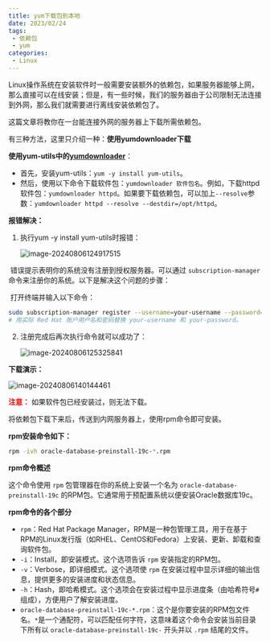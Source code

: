 ```yaml
---
title: yum下载包到本地
date: 2023/02/24
tags:
 - 依赖包
 - yum
categories:
 - Linux
---
```


Linux操作系统在安装软件时一般需要安装额外的依赖包，如果服务器能够上网，那么直接可以在线安装；但是，有一些时候，我们的服务器由于公司限制无法连接到外网，那么我们就需要进行离线安装依赖包了。

这篇文章将教你在一台能连接外网的服务器上下载所需依赖包。

有三种方法，这里只介绍一种：**使用yumdownloader下载**

**使用yum-utils中的‌[yumdownloader](https://www.baidu.com/s?rsv_idx=1&tn=54093922_26_hao_pg&wd=yumdownloader&fenlei=256&usm=2&ie=utf-8&rsv_pq=9b9c3f9e0006b2c3&oq=yum怎样下载包到本地&rsv_t=f738H%2FGzqJe%2Faax8TGPYzSJbrfKppLH%2F8%2FH3ihc1a92g7I27nmckKXHoIfcoMgF4%2BBJhhSh1i5q8&sa=re_dqa_zy)**：

- 首先，安装yum-utils：`yum -y install yum-utils`。
- 然后，使用以下命令下载软件包：`yumdownloader 软件包名`。例如，下载httpd软件包：`yumdownloader httpd`。如果要下载依赖包，可以加上`--resolve`参数：`yumdownloader httpd --resolve --destdir=/opt/httpd`。‌

**报错解决：**

1. 执行yum -y install yum-utils时报错：

   ![image-20240806124917515](https://bucket-linxc.oss-cn-guangzhou.aliyuncs.com/images/image-20240806124917515.png)

​		错误提示表明你的系统没有注册到授权服务器。可以通过 `subscription-manager` 命令来注册你的系统。以下是解决这个问题的步骤：

​		打开终端并输入以下命令：

```bash
sudo subscription-manager register --username=your-username --password=your-password
# 用实际 Red Hat 账户用户名和密码替换 your-username 和 your-password。
```

2. 注册完成后再次执行命令就可以成功了：

   ![image-20240806125325841](https://bucket-linxc.oss-cn-guangzhou.aliyuncs.com/images/image-20240806125325841.png)

**下载演示：**

![image-20240806140144461](https://bucket-linxc.oss-cn-guangzhou.aliyuncs.com/images/image-20240806140144461.png)

**<font style="color:red">注意：</font>** 如果软件包已经安装过，则无法下载。

将依赖包下载下来后，传送到内网服务器上，使用rpm命令即可安装。

**rpm安装命令如下：**

```bash
rpm -ivh oracle-database-preinstall-19c-*.rpm
```

**rpm命令概述**

这个命令使用 `rpm` 包管理器在你的系统上安装一个名为 `oracle-database-preinstall-19c` 的RPM包。它通常用于预配置系统以便安装Oracle数据库19c。

**rpm命令的各个部分**

- `rpm`：Red Hat Package Manager，RPM是一种包管理工具，用于在基于RPM的Linux发行版（如RHEL、CentOS和Fedora）上安装、更新、卸载和查询软件包。
- `-i`：Install，即安装模式。这个选项告诉 `rpm` 安装指定的RPM包。
- `-v`：Verbose，即详细模式。这个选项使 `rpm` 在安装过程中显示详细的输出信息，提供更多的安装进度和状态信息。
- `-h`：Hash，即哈希模式。这个选项会在安装过程中显示进度条（由哈希符号`#`组成），方便用户了解安装进度。
- `oracle-database-preinstall-19c-*.rpm`：这个是你要安装的RPM包文件名。`*`是一个通配符，可以匹配任何字符，这意味着这个命令会安装当前目录下所有以 `oracle-database-preinstall-19c-` 开头并以 `.rpm` 结尾的文件。

